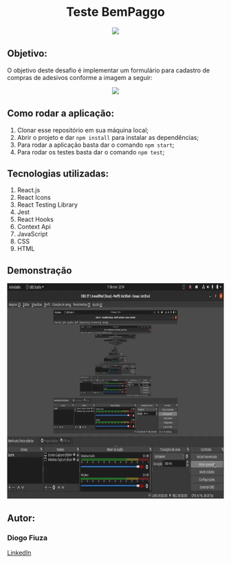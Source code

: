 <div align="center">
  <h1>Teste BemPaggo</h1>
  <img src="https://www.bempaggo.com.br/wp-content/uploads/2020/12/LOGO-bemm-paggo-horizontal-300x86.png" />
</div>

## Objetivo:

<p>O objetivo deste desafio é implementar um formulário para cadastro de compras de adesivos conforme a imagem a seguir:</p>

<div align="center">
  <img src='https://www.bempaggo.com.br/wp-content/uploads/2022/03/desafio_1-e1647259797866-1024x707.png' height='500'/>
</div>

## Como rodar a aplicação:

<ol>
  <li>Clonar esse repositório em sua máquina local;</li>
  <li>Abrir o projeto e dar <code>npm install</code> para instalar as dependências;</li>
  <li>Para rodar a aplicação basta dar o comando <code>npm start</code>;</li>
  <li>Para rodar os testes basta dar o comando <code>npm test</code>;</li>
</ol>

## Tecnologias utilizadas:

<ol>
  <li>React.js</li>
  <li>React Icons</li>
  <li>React Testing Library</li>
  <li>Jest</li>
  <li>React Hooks</li>
  <li>Context Api</li>
  <li>JavaScript</li>
  <li>CSS</li>
  <li>HTML</li>
</ol>

## Demonstração

<div align="center">
  <img src='./public/images/pronto.gif' height='500'/>
</div>

## Autor:

<h3>Diogo Fiuza</h3>
<a href='https://www.linkedin.com/in/diogo-fiuza/'>LinkedIn</a>

